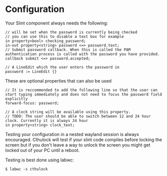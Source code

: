 # Configuration
Your Slint component always needs the following:
```slint
// will be set when the password is currently being checked
// you can use this to disable a text box for example
in property<bool> checking_password;
in-out property<string> password <=> password.text;
// Submit password callback. When this is called the PAM authentication process is called with the password you have provided.
callback submit <=> password.accepted;

// A LineEdit which the user enters the password in
password := LineEdit {}
```
These are optional properties that can also be used
```slint
// It is reccommended to add the following line so that the user can start typing immediately and does not need to focus the password field explicitly
forward-focus: password;

// A clock string will be available using this property. 
// TODO: The user should be able to switch between 12 and 24 hour clock. Currently it is always 24 hour
in property<string> clock_text;
```

Testing your configuration in a nested wayland session is always encouraged. Cthulock will test if your slint code compiles before locking the screen but if you don't leave a way to unlock the screen you might get locked out of your PC until a reboot. 

Testing is best done using labwc:
```
$ labwc -s cthulock
```